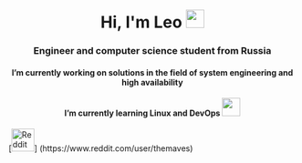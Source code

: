 <h1 align="center">Hi, I'm Leo</a> 
<img src="https://github.com/blackcater/blackcater/raw/main/images/Hi.gif" height="32"/></h1>
<h3 align="center">Engineer and computer science student from Russia</h3>

<h4 align="center">I’m currently working on solutions in the field of system engineering and high availability</a>
<h4 align="center">I’m currently learning Linux and DevOps</a>
<img src="https://media.giphy.com/media/B7X5cj6f4yGSJ8stVt/giphy.gif" height="32"/></h4>
[<img src="https://cdn.jsdelivr.net/npm/simple-icons@3.0.1/icons/reddit.svg" alt="Reddit" height="40">]
(https://www.reddit.com/user/themaves)
